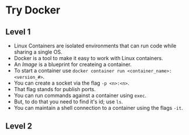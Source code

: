 # Try Docker
##

## Level 1
- Linux Containers are isolated environments that can run code while sharing a single OS.
- Docker is a tool to make it easy to work with Linux containers.
- An *Image* is a blueprint for createing a container.
- To start a container use `docker container run <container_name>:<version_#>`.
- You can create a socket via the flag `-p <n>:<n>`.
- That flag stands for publish ports.
- You can run commands against a container using `exec`.
- But, to do that you need to find it's id; use `ls`.
- You can maintain a shell connection to a container using the flags `-it`.

## Level 2
